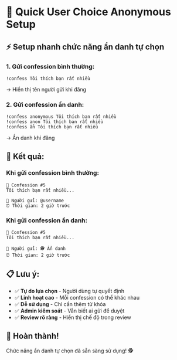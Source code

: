 # 🚀 Quick User Choice Anonymous Setup

## ⚡ Setup nhanh chức năng ẩn danh tự chọn

### **1. Gửi confession bình thường:**
```
!confess Tôi thích bạn rất nhiều
```
→ Hiển thị tên người gửi khi đăng

### **2. Gửi confession ẩn danh:**
```
!confess anonymous Tôi thích bạn rất nhiều
!confess anon Tôi thích bạn rất nhiều
!confess ẩn Tôi thích bạn rất nhiều
```
→ Ẩn danh khi đăng

## 🎯 **Kết quả:**

### **Khi gửi confession bình thường:**
```
💝 Confession #5
Tôi thích bạn rất nhiều...

👤 Người gửi: @username
⏰ Thời gian: 2 giờ trước
```

### **Khi gửi confession ẩn danh:**
```
💝 Confession #5
Tôi thích bạn rất nhiều...

👤 Người gửi: 🕵️ Ẩn danh
⏰ Thời gian: 2 giờ trước
```

## 📋 **Lưu ý:**

- ✅ **Tự do lựa chọn** - Người dùng tự quyết định
- ✅ **Linh hoạt cao** - Mỗi confession có thể khác nhau
- ✅ **Dễ sử dụng** - Chỉ cần thêm từ khóa
- ✅ **Admin kiểm soát** - Vẫn biết ai gửi để duyệt
- ✅ **Review rõ ràng** - Hiển thị chế độ trong review

## 🎉 **Hoàn thành!**

Chức năng ẩn danh tự chọn đã sẵn sàng sử dụng! 🕵️ 